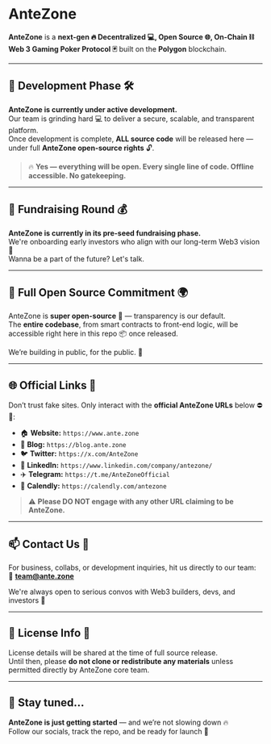 # AnteZone

**AnteZone** is a **next-gen 🔥 Decentralized 💻, Open Source 🌐, On-Chain ⛓️ Web 3 Gaming Poker Protocol 🃏** built on the **Polygon** blockchain.  

---

## 🚧 Development Phase 🛠️

**AnteZone is currently under active development.**  
Our team is grinding hard 💻 to deliver a secure, scalable, and transparent platform.  
Once development is complete, **ALL source code** will be released here — under full **AnteZone open-source rights** 🔓.

> 🔥 **Yes — everything will be open. Every single line of code. Offline accessible. No gatekeeping.**

---

## 🤝 Fundraising Round 💰

**AnteZone is currently in its pre-seed fundraising phase.**  
We're onboarding early investors who align with our long-term Web3 vision 🚀  
Wanna be a part of the future? Let's talk.

---

## 📂 Full Open Source Commitment 🌍

AnteZone is **super open-source** 🧠 — transparency is our default.  
The **entire codebase**, from smart contracts to front-end logic, will be accessible right here in this repo 📦 once released.

We’re building in public, for the public. 💯

---

## 🌐 Official Links 🔗

Don’t trust fake sites. Only interact with the **official AnteZone URLs** below ⛔🧠:

- 🏠 **Website:** `https://www.ante.zone`
- 📝 **Blog:** `https://blog.ante.zone`
- 🐦 **Twitter:** `https://x.com/AnteZone`
- 💼 **LinkedIn:** `https://www.linkedin.com/company/antezone/`
- ✈️ **Telegram:** `https://t.me/AnteZoneOfficial`
- 📅 **Calendly:** `https://calendly.com/antezone`

> ⚠️ **Please DO NOT engage with any other URL claiming to be AnteZone.**

---

## 📫 Contact Us 💬

For business, collabs, or development inquiries, hit us directly to our team:  
📩 **team@ante.zone**

We're always open to serious convos with Web3 builders, devs, and investors 🤝

---

## 🔐 License Info 🧾

License details will be shared at the time of full source release.  
Until then, please **do not clone or redistribute any materials** unless permitted directly by AnteZone core team.

---

## 🧠 Stay tuned...

**AnteZone is just getting started** — and we’re not slowing down 🔥  
Follow our socials, track the repo, and be ready for launch 🚀
